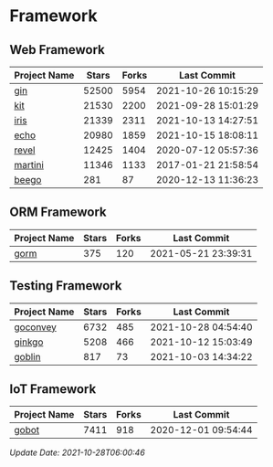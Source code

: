 # Framework

## Web Framework
| Project Name | Stars | Forks | Last Commit |
| ------------ | ----- | ----- | ----------- |
| [gin](https://github.com/gin-gonic/gin) | 52500 | 5954 | 2021-10-26 10:15:29 |
| [kit](https://github.com/go-kit/kit) | 21530 | 2200 | 2021-09-28 15:01:29 |
| [iris](https://github.com/kataras/iris) | 21339 | 2311 | 2021-10-13 14:27:51 |
| [echo](https://github.com/labstack/echo) | 20980 | 1859 | 2021-10-15 18:08:11 |
| [revel](https://github.com/revel/revel) | 12425 | 1404 | 2020-07-12 05:57:36 |
| [martini](https://github.com/go-martini/martini) | 11346 | 1133 | 2017-01-21 21:58:54 |
| [beego](https://github.com/astaxie/beego) | 281 | 87 | 2020-12-13 11:36:23 |

## ORM Framework
| Project Name | Stars | Forks | Last Commit |
| ------------ | ----- | ----- | ----------- |
| [gorm](https://github.com/jinzhu/gorm) | 375 | 120 | 2021-05-21 23:39:31 |

## Testing Framework
| Project Name | Stars | Forks | Last Commit |
| ------------ | ----- | ----- | ----------- |
| [goconvey](https://github.com/smartystreets/goconvey) | 6732 | 485 | 2021-10-28 04:54:40 |
| [ginkgo](https://github.com/onsi/ginkgo) | 5208 | 466 | 2021-10-12 15:03:49 |
| [goblin](https://github.com/franela/goblin) | 817 | 73 | 2021-10-03 14:34:22 |

## IoT Framework
| Project Name | Stars | Forks | Last Commit |
| ------------ | ----- | ----- | ----------- |
| [gobot](https://github.com/hybridgroup/gobot) | 7411 | 918 | 2020-12-01 09:54:44 |

*Update Date: 2021-10-28T06:00:46*